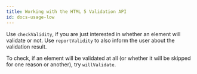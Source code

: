 ```yaml
---
title: Working with the HTML 5 Validation API
id: docs-usage-low
---
```

Use `checkValidity`, if you are just interested in whether an element will
validate or not. Use `reportValidity` to also inform the user about the
validation result.

To check, if an element will be validated at all (or whether it will be skipped
for one reason or another), try `willValidate`.
